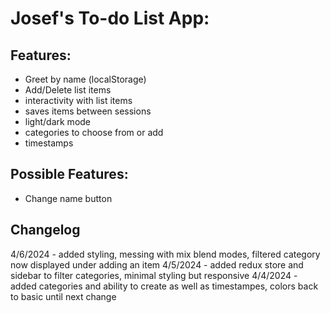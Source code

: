 # Josef's To-do List App:

## Features:
- Greet by name (localStorage)
- Add/Delete list items
- interactivity with list items
- saves items between sessions
- light/dark mode
- categories to choose from or add
- timestamps

## Possible Features:
- Change name button

## Changelog
4/6/2024 - added styling, messing with mix blend modes, filtered category now displayed under adding an item
4/5/2024 - added redux store and sidebar to filter categories, minimal styling but responsive
4/4/2024 - added categories and ability to create as well as timestampes, colors back to basic until next change